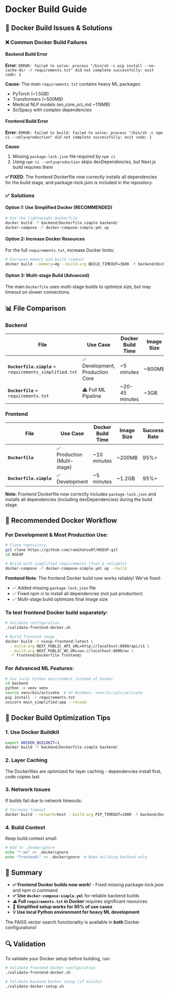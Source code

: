 # Docker Build Guide

## 🐳 Docker Build Issues & Solutions

### ❌ Common Docker Build Failures

#### Backend Build Error
**Error**: `ERROR: failed to solve: process "/bin/sh -c pip install --no-cache-dir -r requirements.txt" did not complete successfully: exit code: 2`

**Cause**: The main `requirements.txt` contains heavy ML packages:
- PyTorch (~1.5GB)
- Transformers (~500MB) 
- Medical NLP models (en_core_sci_md ~119MB)
- SciSpacy with complex dependencies

#### Frontend Build Error
**Error**: `ERROR: failed to build: failed to solve: process "/bin/sh -c npm ci --only=production" did not complete successfully: exit code: 1`

**Cause**: 
1. Missing `package-lock.json` file required by `npm ci`
2. Using `npm ci --only=production` skips devDependencies, but Next.js build requires them

**✅ FIXED**: The frontend Dockerfile now correctly installs all dependencies for the build stage, and package-lock.json is included in the repository.

### ✅ Solutions

#### Option 1: Use Simplified Docker (RECOMMENDED)
```bash
# Use the lightweight Dockerfile
docker build -f backend/Dockerfile.simple backend/
docker-compose -f docker-compose-simple.yml up
```

#### Option 2: Increase Docker Resources
For the full `requirements.txt`, increase Docker limits:
```bash
# Increase memory and build timeout
docker build --memory=4g --build-arg BUILD_TIMEOUT=3600 -f backend/Dockerfile backend/
```

#### Option 3: Multi-stage Build (Advanced)
The main `Dockerfile` uses multi-stage builds to optimize size, but may timeout on slower connections.

## 📊 File Comparison

### Backend
| File | Use Case | Docker Build Time | Image Size | Success Rate |
|------|----------|-------------------|------------|--------------|
| **`Dockerfile.simple`** + `requirements_simplified.txt` | ✅ Development, Production Core | ~5 minutes | ~800MB | 95%+ |
| **`Dockerfile`** + `requirements.txt` | ⚠️ Full ML Pipeline | ~20-45 minutes | ~3GB | 60-80% |

### Frontend
| File | Use Case | Docker Build Time | Image Size | Success Rate |
|------|----------|-------------------|------------|--------------|
| **`Dockerfile`** | ✅ Production (Multi-stage) | ~10 minutes | ~200MB | 95%+ |
| **`Dockerfile.simple`** | ✅ Development | ~5 minutes | ~1.2GB | 95%+ |

**Note**: Frontend Dockerfile now correctly includes `package-lock.json` and installs all dependencies (including devDependencies) during the build stage.

## 🚀 Recommended Docker Workflow

### For Development & Most Production Use:
```bash
# Clone repository
git clone https://github.com/ramihatou97/NSEXP.git
cd NSEXP

# Build with simplified requirements (fast & reliable)
docker-compose -f docker-compose-simple.yml up --build
```

**Frontend Note**: The frontend Docker build now works reliably! We've fixed:
- ✅ Added missing `package-lock.json` file
- ✅ Fixed npm ci to install all dependencies (not just production)
- ✅ Multi-stage build optimizes final image size

### To test frontend Docker build separately:
```bash
# Validate configuration
./validate-frontend-docker.sh

# Build frontend image
docker build -t nsexp-frontend:latest \
  --build-arg NEXT_PUBLIC_API_URL=http://localhost:8000/api/v1 \
  --build-arg NEXT_PUBLIC_WS_URL=ws://localhost:8000/ws \
  -f frontend/Dockerfile frontend/
```

### For Advanced ML Features:
```bash
# Use local Python environment instead of Docker
cd backend
python -m venv venv
source venv/bin/activate  # On Windows: venv\Scripts\activate
pip install -r requirements.txt
uvicorn main_simplified:app --reload
```

## 🔧 Docker Build Optimization Tips

### 1. Use Docker Buildkit
```bash
export DOCKER_BUILDKIT=1
docker build -f backend/Dockerfile.simple backend/
```

### 2. Layer Caching
The Dockerfiles are optimized for layer caching - dependencies install first, code copies last.

### 3. Network Issues
If builds fail due to network timeouts:
```bash
# Increase timeout
docker build --network=host --build-arg PIP_TIMEOUT=1000 -f backend/Dockerfile.simple backend/
```

### 4. Build Context
Keep build context small:
```bash
# Add to .dockerignore
echo "*.md" >> .dockerignore
echo "frontend/" >> .dockerignore  # When building backend only
```

## 🎯 Summary

- **✅ Frontend Docker builds now work!** - Fixed missing package-lock.json and npm ci command
- **✅ Use `docker-compose-simple.yml`** for reliable backend builds
- **⚠️ Full `requirements.txt` in Docker** requires significant resources
- **🚀 Simplified setup works for 95% of use cases**
- **💡 Use local Python environment for heavy ML development**

The FAISS vector search functionality is available in **both** Docker configurations!

## 🔍 Validation

To validate your Docker setup before building, run:
```bash
# Validate frontend Docker configuration
./validate-frontend-docker.sh

# Validate backend Docker setup (if exists)
./validate-docker-setup.sh
```